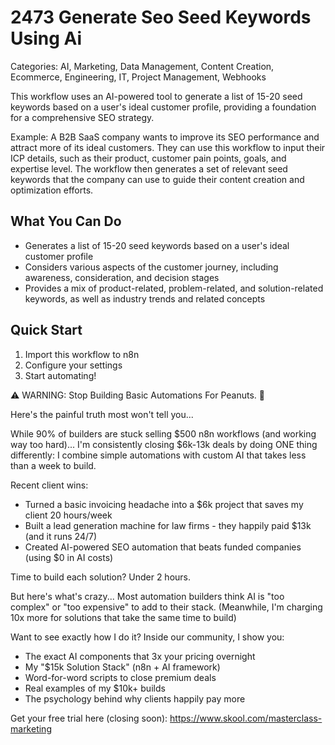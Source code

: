 # 2473 Generate Seo Seed Keywords Using Ai

Categories: AI, Marketing, Data Management, Content Creation, Ecommerce, Engineering, IT, Project Management, Webhooks

This workflow uses an AI-powered tool to generate a list of 15-20 seed keywords based on a user's ideal customer profile, providing a foundation for a comprehensive SEO strategy.

Example: A B2B SaaS company wants to improve its SEO performance and attract more of its ideal customers. They can use this workflow to input their ICP details, such as their product, customer pain points, goals, and expertise level. The workflow then generates a set of relevant seed keywords that the company can use to guide their content creation and optimization efforts.

## What You Can Do
- Generates a list of 15-20 seed keywords based on a user's ideal customer profile
- Considers various aspects of the customer journey, including awareness, consideration, and decision stages
- Provides a mix of product-related, problem-related, and solution-related keywords, as well as industry trends and related concepts

## Quick Start
1. Import this workflow to n8n
2. Configure your settings
3. Start automating!

⚠️ WARNING: Stop Building Basic Automations For Peanuts. 🚫

Here's the painful truth most won't tell you...

While 90% of builders are stuck selling $500 n8n workflows (and working way too hard)...
I'm consistently closing $6k-13k deals by doing ONE thing differently:
I combine simple automations with custom AI that takes less than a week to build.

Recent client wins:
* Turned a basic invoicing headache into a $6k project that saves my client 20 hours/week
* Built a lead generation machine for law firms - they happily paid $13k (and it runs 24/7)
* Created AI-powered SEO automation that beats funded companies (using $0 in AI costs)

Time to build each solution? Under 2 hours.

But here's what's crazy...
Most automation builders think AI is "too complex" or "too expensive" to add to their stack.
(Meanwhile, I'm charging 10x more for solutions that take the same time to build)

Want to see exactly how I do it?
Inside our community, I show you:
* The exact AI components that 3x your pricing overnight
* My "$15k Solution Stack" (n8n + AI framework)
* Word-for-word scripts to close premium deals
* Real examples of my $10k+ builds
* The psychology behind why clients happily pay more

Get your free trial here (closing soon): https://www.skool.com/masterclass-marketing
